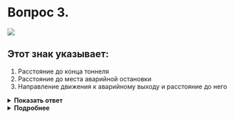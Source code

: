 # Вопрос 3.

![](https://s.drom.ru/i24227/pdd/tickets/2016/1542608449.jpg)

## Этот знак указывает:

1. Расстояние до конца тоннеля
2. Расстояние до места аварийной остановки
3. Направление движения к аварийному выходу и расстояние до него

<details>
<summary><b>Показать ответ</b></summary>
Правильный ответ: 3
</details>
<details>
<summary><b>Подробнее</b></summary>
В тоннеле применён дорожный знак 6.21.1 «Направление движения к аварийному выходу». Он указывает направление движения к аварийному выходу и расстояние до него.
(«Дорожные знаки»)
</details>